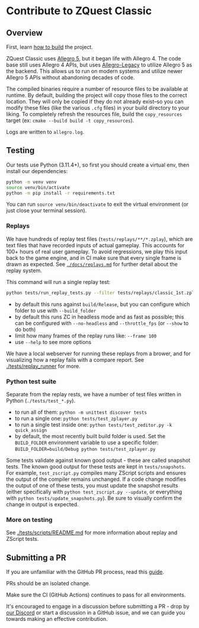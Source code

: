 # Contribute to ZQuest Classic

## Overview

First, learn [how to build](./docs/building.md) the project.

ZQuest Classic uses [Allegro 5](https://github.com/liballeg/allegro5), but it began life with Allegro 4. The code base still uses Allegro 4 APIs, but uses [Allegro-Legacy](https://github.com/NewCreature/Allegro-Legacy) to utilize Allegro 5 as the backend. This allows us to run on modern systems and utilize newer Allegro 5 APIs without abandoning decades of code.

The compiled binaries require a number of resource files to be available at runtime. By default, building the project will copy those files to the correct location. They will only be copied if they do not already exist–so you can modify these files (like the various `.cfg` files) in your build directory to your liking. To completely refresh the resources file, build the `copy_resources` target (ex: `cmake --build build -t copy_resources`).

Logs are written to `allegro.log`.

## Testing

Our tests use Python (3.11.4+), so first you should create a virtual env, then install our dependencies:

```sh
python -m venv venv
source venv/bin/activate
python -m pip install -r requirements.txt
```

You can run `source venv/bin/deactivate` to exit the virtual environment (or just close your terminal session).

### Replays

We have hundreds of replay test files (`tests/replays/**/*.zplay`), which are text files that have recorded inputs of actual gameplay. This accounts for 100+ hours of real user gameplay. To avoid regressions, we play this input back to the game engine, and in CI make sure that every single frame is drawn as expected. See [`./docs/replays.md`](./docs/replays.md) for further detail about the replay system.

This command will run a single replay test:

```sh
python tests/run_replay_tests.py --filter tests/replays/classic_1st.zplay
```

* by default this runs against `build/Release`, but you can configure which folder to use with `--build_folder`
* by default this runs ZC in headless mode and as fast as possible; this can be configured with `--no-headless` and `--throttle_fps` (or `--show` to do both)
* limit how many frames of the replay runs like: `--frame 100`
* use `--help` to see more options

We have a local webserver for running these replays from a brower, and for visualizing how a replay fails with a compare report. See [./tests/replay_runner](./tests/replay_runner/README.md) for more.

### Python test suite

Separate from the replay rests, we have a number of test files written in Python (`./tests/test_*.py`).

* to run all of them: `python -m unittest discover tests`
* to run a single one: `python tests/test_zplayer.py`
* to run a single test inside one: `python tests/test_zeditor.py -k quick_assign`
* by default, the most recently built build folder is used. Set the `BUILD_FOLDER` environment variable to use a specific folder: `BUILD_FOLDER=build/Debug python tests/test_zplayer.py`

Some tests validate against known good output - these are called snapshot tests. The known good output for these tests are kept in `tests/snapshots`. For example, `test_zscript.py` compiles many ZScript scripts and ensures the output of the compiler remains unchanged. If a code change modifies the output of one of these tests, you must update the snapshot results (either specifically with `python test_zscript.py --update`, or everything with `python tests/update_snapshots.py`). Be sure to visually confirm the change in output is expected.

### More on testing

See [./tests/scripts/README.md](./tests/scripts/README.md) for more information about replay and ZScript tests.

## Submitting a PR

If you are unfamiliar with the GitHub PR process, read this [guide](https://docs.github.com/en/pull-requests/collaborating-with-pull-requests/proposing-changes-to-your-work-with-pull-requests/creating-a-pull-request).

PRs should be an isolated change.

Make sure the CI (GitHub Actions) continues to pass for all environments.

It's encouraged to engage in a discussion before submitting a PR - drop by [our Discord](https://discord.gg/uStAnHJhPM) or start a discussion in a GitHub issue, and we can guide you towards making an effective contribution.
